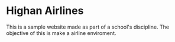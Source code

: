 # Highan Airlines

This is a sample website made as part of a school's discipline.
The objective of this is make a airline enviroment.
